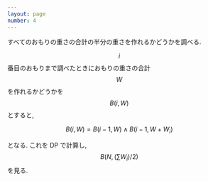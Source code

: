 ```yaml
---
layout: page
number: 4
---
```

すべてのおもりの重さの合計の半分の重さを作れるかどうかを調べる.

$$i$$ 番目のおもりまで調べたときにおもりの重さの合計 $$W$$ を作れるかどうかを $$B(i, W)$$ とすると,

$$
B(i, W) = B(i - 1, W) \land B(i - 1, W + W_i)
$$

となる. これを DP で計算し, $$B(N, (\sum W_i)/2)$$ を見る.
